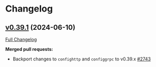 # Changelog

## [v0.39.1](https://github.com/aws-observability/aws-otel-collector/tree/v0.39.1) (2024-06-10)

[Full Changelog](https://github.com/aws-observability/aws-otel-collector/compare/v0.39.0...v0.39.1)

**Merged pull requests:**

- Backport changes to `confighttp` and `configgrpc` to v0.39.x [#2743](https://github.com/aws-observability/aws-otel-collector/pull/2743)

